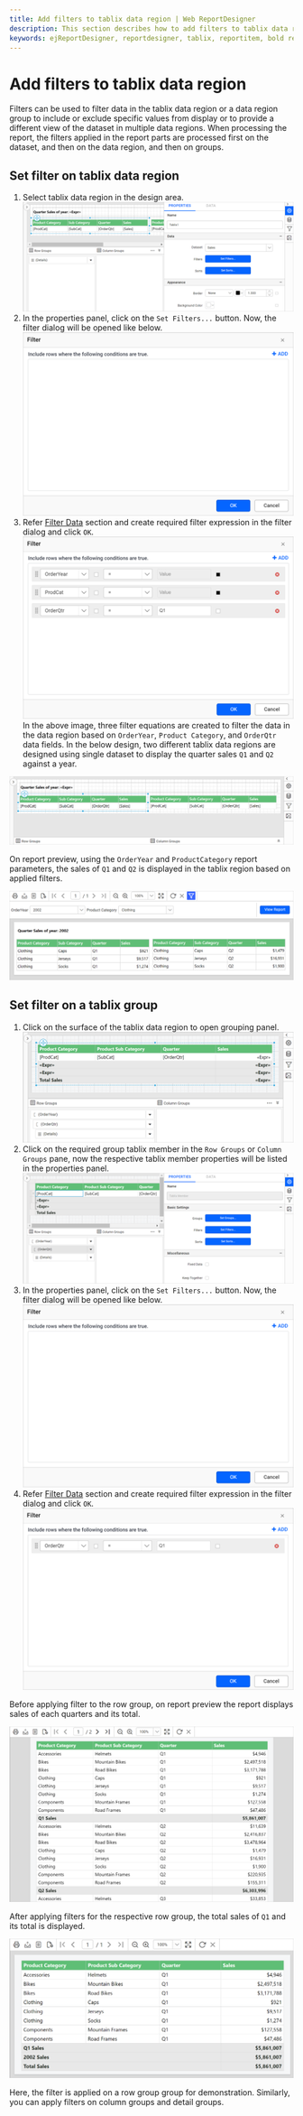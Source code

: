 ```yaml
---
title: Add filters to tablix data region | Web ReportDesigner
description: This section describes how to add filters to tablix data regions and group in the Bold Report Designer
keywords: ejReportDesigner, reportdesigner, tablix, reportitem, bold reports, documentation, help, ej, user guide, demo, samples, bold reports, bold reporting, filters
---
```


# Add filters to tablix data region

Filters can be used to filter data in the tablix data region or a data region group to include or exclude specific values from display or to provide a different view of the dataset in multiple data regions. When processing the report, the filters applied in the report parts are processed first on the dataset, and then on the data region, and then on groups.

## Set filter on tablix data region

1. Select tablix data region in the design area.
![Filter dialog](/static/assets/on-premise/images/report-designer/report-items/add-filter-to-tablix-data-region/select-data-region.png)
2. In the properties panel, click on the `Set Filters...` button. Now, the filter dialog will be opened like below.
![Filter dialog](/static/assets/on-premise/images/report-designer/report-items/tablix/filters-dialog.png)
3. Refer [Filter Data](./../../../compose-report/filter-data/) section and create required filter expression in the filter dialog and click `OK`.
![Filter dialog](/static/assets/on-premise/images/report-designer/report-items/add-filter-to-tablix-data-region/create-filter-expressions.png)
In the above image, three filter equations are created to filter the data in the data region based on `OrderYear`, `Product Category`, and `OrderQtr` data fields. In the below design, two different tablix data regions are designed using single dataset to display the quarter sales `Q1` and `Q2` against a year.

![Filter dialog](/static/assets/on-premise/images/report-designer/report-items/add-filter-to-tablix-data-region/report-design-view.png)

On report preview, using the `OrderYear` and `ProductCategory` report parameters, the sales of `Q1` and `Q2` is displayed in the tablix region based on applied filters.

![Filter dialog](/static/assets/on-premise/images/report-designer/report-items/add-filter-to-tablix-data-region/report-preview.png)

## Set filter on a tablix group

1. Click on the surface of the tablix data region to open grouping panel.
![Filter dialog](/static/assets/on-premise/images/report-designer/report-items/add-filter-to-tablix-data-region/enable-grouping-panel.png)
2. Click on the required group tablix member in the `Row Groups` or `Column Groups` pane, now the respective tablix member properties will be listed in the properties panel.
![Filter dialog](/static/assets/on-premise/images/report-designer/report-items/add-filter-to-tablix-data-region/open-member-properties.png)
3. In the properties panel, click on the `Set Filters...` button. Now, the filter dialog will be opened like below.
![Filter dialog](/static/assets/on-premise/images/report-designer/report-items/tablix/filters-dialog.png)
4. Refer [Filter Data](./../../../compose-report/filter-data/) section and create required filter expression in the filter dialog and click `OK`.
![Filter dialog](/static/assets/on-premise/images/report-designer/report-items/add-filter-to-tablix-data-region/filter-equation-for-group.png)

Before applying filter to the row group, on report preview the report displays sales of each quarters and its total.

![Filter dialog](/static/assets/on-premise/images/report-designer/report-items/add-filter-to-tablix-data-region/before-applying-filter-report-preview.png)

After applying filters for the respective row group, the total sales of `Q1` and its total is displayed.

![Filter dialog](/static/assets/on-premise/images/report-designer/report-items/add-filter-to-tablix-data-region/after-applying-filter-report-preview.png)

Here, the filter is applied on a row group group for demonstration. Similarly, you can apply filters on column groups and detail groups.